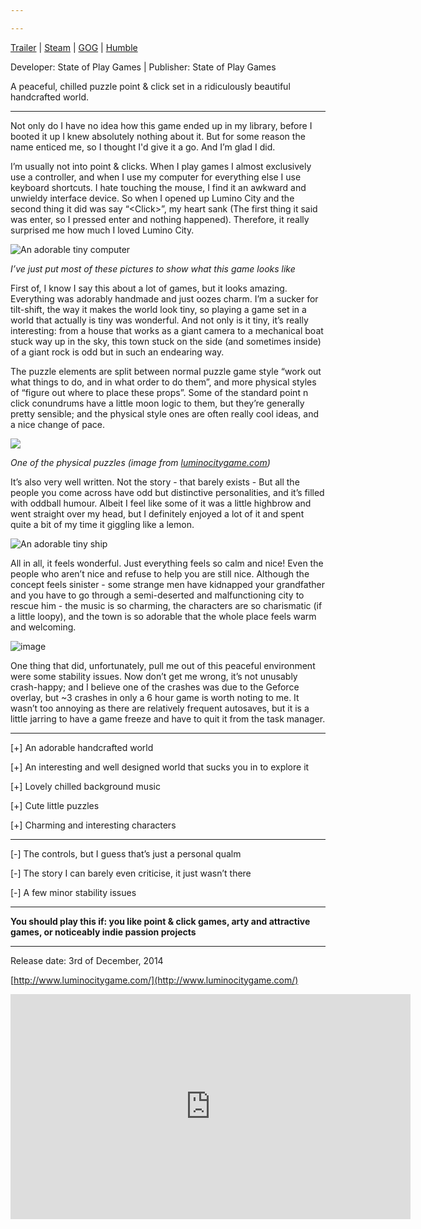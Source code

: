 ```yaml
---

---
```


[Trailer](https://vimeo.com/97832046)  \|  [Steam](http://store.steampowered.com/app/205020/)  \|  [GOG](https://www.gog.com/game/lumino_city)  \| [Humble](https://www.humblebundle.com/store/lumino-city)

Developer: State of Play Games  \|  Publisher: State of Play Games

A peaceful, chilled puzzle point &amp; click set in a ridiculously beautiful handcrafted world.

<!--more-->

* * *

Not only do I have no idea how this game ended up in my library, before I booted it up I knew absolutely nothing about it. But for some reason the name enticed me, so I thought I'd give it a go. And I’m glad I did.

I’m usually not into point &amp; clicks. When I play games I almost exclusively use a controller, and when I use my computer for everything else I use keyboard shortcuts. I hate touching the mouse, I find it an awkward and unwieldy interface device. So when I opened up Lumino City and the second thing it did was say “&lt;Click&gt;”, my heart sank (The first thing it said was enter, so I pressed enter and nothing happened). Therefore, it really surprised me how much I loved Lumino City.

![An adorable tiny computer](https://66.media.tumblr.com/c7f2f857c20b17f5aadf7ad677dc200d/eb98a75fe4bb797c-3f/s540x810/400f8203104e65a6d42a294f7d060452cf16b1ea.jpg)

_I’ve just put most of these pictures to show what this game looks like_

First of, I know I say this about a lot of games, but it looks amazing. Everything was adorably handmade and just oozes charm. I’m a sucker for tilt-shift, the way it makes the world look tiny, so playing a game set in a world that actually is tiny was wonderful. And not only is it tiny, it’s really interesting: from a house that works as a giant camera to a mechanical boat stuck way up in the sky, this town stuck on the side (and sometimes inside) of a giant rock is odd but in such an endearing way.

The puzzle elements are split between normal puzzle game style “work out what things to do, and in what order to do them”, and more physical styles of “figure out where to place these props”. Some of the standard point n click conundrums have a little moon logic to them, but they’re generally pretty sensible; and the physical style ones are often really cool ideas, and a nice change of pace.

![](https://66.media.tumblr.com/0518c18e05e925dda29c3a71bade5751/eb98a75fe4bb797c-52/s540x810/e124c51a97384f6f5e11d2cac6faab81bd6c390e.png)

_One of the physical puzzles (image from [luminocitygame.com](http://www.luminocitygame.com/press/index.php#images))_

It’s also very well written. Not the story - that barely exists - But all the people you come across have odd but distinctive personalities, and it’s filled with oddball humour. Albeit I feel like some of it was a little highbrow and went straight over my head, but I definitely enjoyed a lot of it and spent quite a bit of my time it giggling like a lemon.

![An adorable tiny ship](https://66.media.tumblr.com/e5a6a792dcb6af6a3a162f678d5fb86e/eb98a75fe4bb797c-8a/s540x810/8c2c5e2c3cedb5781c789ad1d07e6a9521c5a247.jpg)

All in all, it feels wonderful. Just everything feels so calm and nice! Even the people who aren’t nice and refuse to help you are still nice. Although the concept feels sinister - some strange men have kidnapped your grandfather and you have to go through a semi-deserted and malfunctioning city to rescue him - the music is so charming, the characters are so charismatic (if a little loopy), and the town is so adorable that the whole place feels warm and welcoming.

![image](https://66.media.tumblr.com/197de41105376e7c6ac6dc40d23d7539/eb98a75fe4bb797c-88/s540x810/e5c0f0cbbe4a2b629cfe70fefd9ebbb3bd318ed7.jpg)

One thing that did, unfortunately, pull me out of this peaceful environment were some stability issues. Now don’t get me wrong, it’s not unusably crash-happy; and I believe one of the crashes was due to the Geforce overlay, but ~3 crashes in only a 6 hour game is worth noting to me. It wasn’t too annoying as there are relatively frequent autosaves, but it is a little jarring to have a game freeze and have to quit it from the task manager.

* * *

[+] An adorable handcrafted world

[+] An interesting and well designed world that sucks you in to explore it

[+] Lovely chilled background music

[+] Cute little puzzles

[+] Charming and interesting characters

* * *

[-] The controls, but I guess that’s just a personal qualm

[-] The story I can barely even criticise, it just wasn’t there

[-] A few minor stability issues

* * *

**You should play this if: you like point &amp; click games, arty and attractive games, or noticeably indie passion projects**

* * *

Release date: 3rd of December, 2014

[http://www.luminocitygame.com/](http://www.luminocitygame.com/)

<iframe title="vimeo-player" src="https://player.vimeo.com/video/97832046" width="640" height="360" frameborder="0" allowfullscreen="allowfullscreen"></iframe>